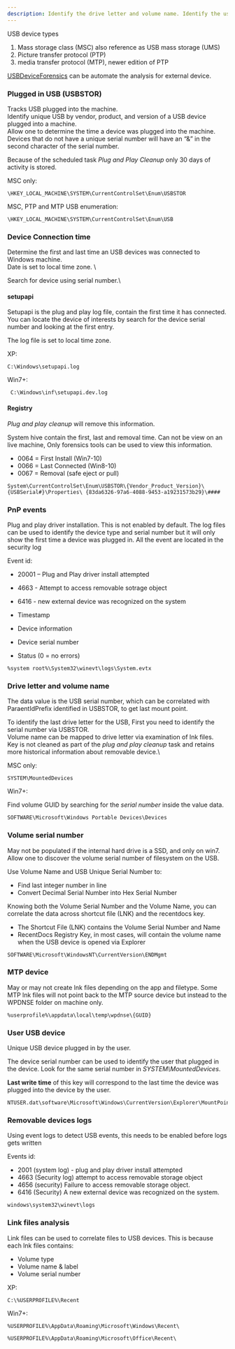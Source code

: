 ```yaml
---
description: Identify the drive letter and volume name. Identify the user that used an specific USB device. Discover the first time and last time the device was connected. 
---
```


USB device types 
1. Mass storage class (MSC) also reference as USB mass storage (UMS)
2. Picture transfer protocol (PTP)
3. media transfer protocol (MTP), newer edition of PTP

[USBDeviceForensics](https://github.com/woanware/usbdeviceforensics) can be automate the analysis for external device.

### Plugged in USB (USBSTOR)

Tracks USB plugged into the machine.\
Identify unique USB by vendor, product, and version of a USB device plugged into a machine.\
Allow one to determine the time a device was plugged into the machine.\
Devices that do not have a unique serial number will have an “&” in the second character of the serial number.

Because of the scheduled task *Plug and Play Cleanup* only 30 days of activity is stored.

MSC only:

```
\HKEY_LOCAL_MACHINE\SYSTEM\CurrentControlSet\Enum\USBSTOR
```

MSC, PTP and MTP USB enumeration:

```
\HKEY_LOCAL_MACHINE\SYSTEM\CurrentControlSet\Enum\USB
```

### Device Connection time

Determine the first and last time an USB devices was connected to Windows machine.\
Date is set to local time zone. \

Search for device using serial number.\



#### setupapi

Setupapi is the plug and play log file, contain the first time it has connected.\
You can locate the device of interests by search for the device serial number and looking at the first entry.

The log file is set to local time zone.

XP:

```
C:\Windows\setupapi.log
```

Win7+:

```
 C:\Windows\inf\setupapi.dev.log
```

#### Registry

*Plug and play cleanup* will remove this information.

System hive contain the first, last and removal time.
Can not be view on an live machine, Only forensics tools can be used to view this information.

* 0064 = First Install (Win7-10)
* 0066 = Last Connected (Win8-10)
* 0067 = Removal (safe eject or pull)

```
System\CurrentControlSet\Enum\USBSTOR\{Vendor_Product_Version}\{USBSerial#}\Properties\ {83da6326-97a6-4088-9453-a19231573b29}\####
```

### PnP events

Plug and play driver installation. This is not enabled by default.
The log files can be used to identify the device type and serial number but it will only show the first time a device was plugged in.
All the event are located in the security log

Event id:
* 20001 – Plug and Play driver install attempted
* 4663 - Attempt to access removable sotrage object
* 6416 - new external device was recognized on the system

* Timestamp
* Device information
* Device serial number
* Status (0 = no errors)

```
%system root%\System32\winevt\logs\System.evtx 
```

### Drive letter and volume name

The data value is the USB serial number, which can be correlated with ParaentIdPrefix identified in USBSTOR, to get last mount point.&#x20;

To identify the last drive letter for the USB, First you need to identify the serial number via USBSTOR.\
Volume name can be mapped to drive letter via examination of lnk files.\
Key is not cleaned as part of the *plug and play cleanup* task and retains more historical information about removable device.\


MSC only:

```
SYSTEM\MountedDevices
```

Win7+:

Find volume GUID by searching for the *serial number* inside the value data.

```
SOFTWARE\Microsoft\Windows Portable Devices\Devices
```

### Volume serial number

May not be populated if the internal hard drive is a SSD, and only on win7. Allow one to discover the volume serial number of filesystem on the USB.



Use Volume Name and USB Unique Serial Number to:

* Find last integer number in line
* Convert Decimal Serial Number into Hex Serial Number



Knowing both the Volume Serial Number and the Volume Name, you can correlate the data across shortcut file (LNK) and the recentdocs key.

* The Shortcut File (LNK) contains the Volume Serial Number and Name
* RecentDocs Registry Key, in most cases, will contain the volume name when the USB device is opened via Explorer

```
SOFTWARE\Microsoft\WindowsNT\CurrentVersion\ENDMgmt 
```

### MTP device

May or may not create lnk files depending on the app and filetype. Some MTP lnk files will not point back to the MTP source device but instead to the WPDNSE folder on machine only.

```
%userprofile%\appdata\local\temp\wpdnse\{GUID} 
```

### User USB device

Unique USB device plugged in by the user.


The device serial number can be used to identify the user that plugged in the device.
Look for the same serial number in *SYSTEM\MountedDevices*.

**Last write time** of this key will correspond to the last time the device was plugged into the device by the user.



```
NTUSER.dat\software\Microsoft\Windows\CurrentVersion\Explorer\MountPoints2
```

### Removable devices logs

Using event logs to detect USB events, this needs to be enabled before logs gets written

Events id:

* 2001 (system log) - plug and play driver install attempted
* 4663 (Security log) attempt to access removable storage object
* 4656 (security) Failure to access removable storage object.
* 6416 (Security) A new external device was recognized on the system.

```
windows\system32\winevt\logs
```

### Link files analysis

Link files can be used to correlate files to USB devices. This is because each lnk files contains:
* Volume type
* Volume name & label
* Volume serial number

XP:

```
C:\%USERPROFILE%\Recent 
```

Win7+:

```
%USERPROFILE%\AppData\Roaming\Microsoft\Windows\Recent\
```

```
%USERPROFILE%\AppData\Roaming\Microsoft\Office\Recent\
```